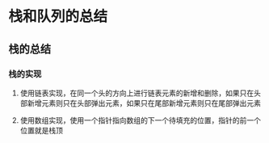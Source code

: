 # 栈和队列的总结

## 栈的总结

### 栈的实现

1. 使用链表实现，在同一个头的方向上进行链表元素的新增和删除，如果只在头部新增元素则只在头部弹出元素，如果只在尾部新增元素则只在尾部弹出元素

2. 使用数组实现，使用一个指针指向数组的下一个待填充的位置，指针的前一个位置就是栈顶

